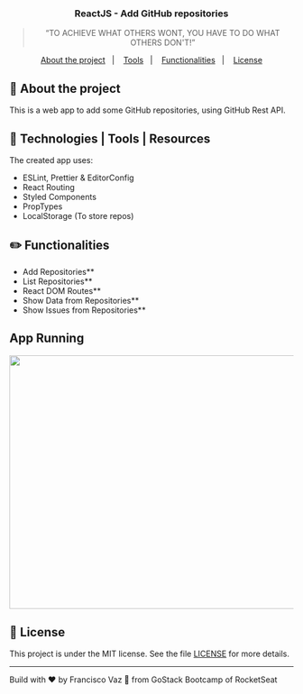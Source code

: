 
<!-- <h1 align="center">
  <img alt="Fastfeet" src=".vscode/logo.png" width="300px" />
</h1> -->

<h3 align="center">
 ReactJS - Add GitHub repositories
</h3>


<blockquote align="center">“TO ACHIEVE WHAT OTHERS WONT, YOU HAVE TO DO WHAT OTHERS DON'T!”</blockquote>



<p align="center">
  <a href="#rocket-about-the-project">About the project</a>&nbsp;&nbsp;&nbsp;|&nbsp;&nbsp;&nbsp;
  <a href="#construction_worker-tools">Tools</a>&nbsp;&nbsp;&nbsp;|&nbsp;&nbsp;&nbsp;
  <a href="#pencil2-functionalities">Functionalities</a>&nbsp;&nbsp;&nbsp;|&nbsp;&nbsp;&nbsp;
  <a href="#memo-license">License</a>
</p>

## :rocket: About the project

This is a web app to add some GitHub repositories, using GitHub Rest API.

## :construction_worker: Technologies | Tools | Resources

The created app uses:
- ESLint, Prettier & EditorConfig
- React Routing
- Styled Components
- PropTypes
- LocalStorage (To store repos)


## :pencil2: Functionalities

- Add Repositories**
- List Repositories**
- React DOM Routes**
- Show Data from Repositories**
- Show Issues from Repositories**

## App Running
<p align="center">
  <img src="gifs/github_repos.gif" width="550" height="450" />
</p>

## :memo: License

This project is under the MIT license. See the file [LICENSE](LICENSE.md) for more details.

---

Build with ♥ by Francisco Vaz :wave: from GoStack Bootcamp of RocketSeat <!-- [Join our community!](https://discordapp.com/invite/gCRAFhc) -->
